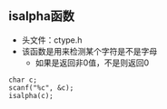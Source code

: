 ## isalpha函数

* 头文件：ctype.h
* 该函数是用来检测某个字符是不是字母
  * 如果是返回非0值，不是则返回0

```
char c;
scanf("%c", &c);
isalpha(c);
```
